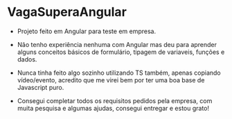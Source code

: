 # VagaSuperaAngular

- Projeto feito em Angular para teste em empresa.

- Não tenho experiência nenhuma com Angular mas deu para aprender alguns conceitos básicos de formulário, tipagem de variaveis, funções e dados.

- Nunca tinha feito algo sozinho utilizando TS também, apenas copiando vídeo/evento, acredito que me virei bem por ter uma boa base de Javascript puro.

- Consegui completar todos os requisitos pedidos pela empresa, com muita pesquisa e algumas ajudas, consegui entregar e estou grato!

